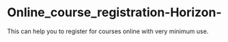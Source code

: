 # Online_course_registration-Horizon-
This can help you to register for courses online with very minimum use.
